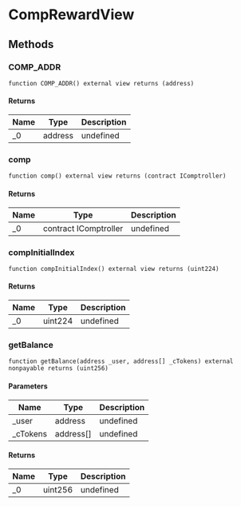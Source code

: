 # CompRewardView









## Methods

### COMP_ADDR

```solidity
function COMP_ADDR() external view returns (address)
```






#### Returns

| Name | Type | Description |
|---|---|---|
| _0 | address | undefined

### comp

```solidity
function comp() external view returns (contract IComptroller)
```






#### Returns

| Name | Type | Description |
|---|---|---|
| _0 | contract IComptroller | undefined

### compInitialIndex

```solidity
function compInitialIndex() external view returns (uint224)
```






#### Returns

| Name | Type | Description |
|---|---|---|
| _0 | uint224 | undefined

### getBalance

```solidity
function getBalance(address _user, address[] _cTokens) external nonpayable returns (uint256)
```





#### Parameters

| Name | Type | Description |
|---|---|---|
| _user | address | undefined
| _cTokens | address[] | undefined

#### Returns

| Name | Type | Description |
|---|---|---|
| _0 | uint256 | undefined




